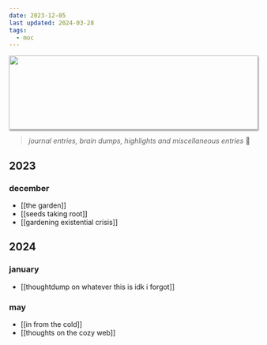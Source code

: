```yaml
---
date: 2023-12-05
last updated: 2024-03-28
tags:
  - moc
---
```

<img style="height: 150px; width: 100%; object-fit: cover; box-shadow: 1px 2px 3px rgba(0,0,0,.5);" src="https://64.media.tumblr.com/2281d82f725a860e1351a5d7db9007b5/e02ab34e2c7a472c-dc/s500x750/108ed0cc4eb3e3a8f83b5e2bb43326fd4405acdb.gifv">

> *journal entries, brain dumps, highlights and miscellaneous entries* 💌
## 2023
### december
- [[the garden]]
- [[seeds taking root]]
- [[gardening existential crisis]]
## 2024
### january
- [[thoughtdump on whatever this is idk i forgot]]

### may
- [[in from the cold]]
- [[thoughts on the cozy web]]